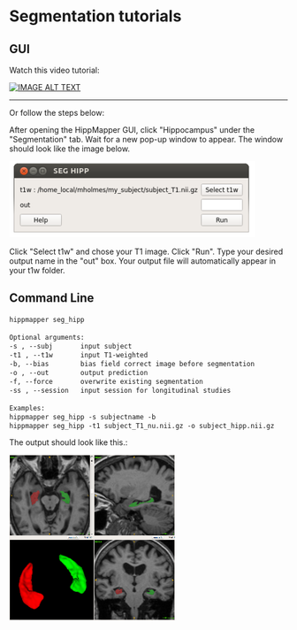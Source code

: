 # Segmentation tutorials

## GUI

Watch this video tutorial:

[![IMAGE ALT TEXT](https://img.youtube.com/vi/QF-1oIQ4eRA/0.jpg)](https://youtu.be/QF-1oIQ4eRA "Hipp Seg")

-----

Or follow the steps below:

After opening the HippMapper GUI, click "Hippocampus" under the "Segmentation" tab. Wait for a new pop-up window to appear. The window should look like the image below.

![hippocampus pop up window](images/hipp_1.PNG)

Click "Select t1w" and chose your T1 image. Click "Run".
Type your desired output name in the "out" box.
Your output file will automatically appear in your t1w folder.


## Command Line

    hippmapper seg_hipp
    
    Optional arguments:
    -s , --subj       input subject
    -t1 , --t1w       input T1-weighted
    -b, --bias        bias field correct image before segmentation
    -o , --out        output prediction
    -f, --force       overwrite existing segmentation
    -ss , --session   input session for longitudinal studies
    
    Examples:
    hippmapper seg_hipp -s subjectname -b
    hippmapper seg_hipp -t1 subject_T1_nu.nii.gz -o subject_hipp.nii.gz

The output should look like this.:

![hippocampus segmentation](images/3d_snap_resize.png)
